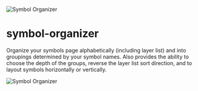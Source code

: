 ![Symbol Organizer](https://raw.githubusercontent.com/sonburn/symbol-organizer/master/logo.png)

# symbol-organizer
Organize your symbols page alphabetically (including layer list) and into groupings determined by your symbol names. Also provides the ability to choose the depth of the groups, reverse the layer list sort direction, and to layout symbols horizontally or vertically.

![Symbol Organizer](https://raw.githubusercontent.com/sonburn/symbol-organizer/master/Screenshots/Symbol%20Organizer.png)

